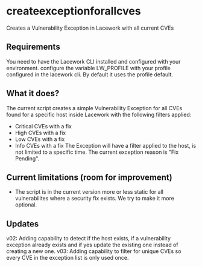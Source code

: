 # createexceptionforallcves
Creates a Vulnerability Exception in Lacework with all current CVEs
## Requirements
You need to have the Lacework CLI installed and configured with your environment.
configure the variable LW_PROFILE with your profile configured in the lacework cli. By default it uses the profile default.
## What it does?
The current script creates a simple Vulnerability Exception for all CVEs found for a specific host inside Lacework with the following filters applied:
- Critical CVEs with a fix
- High CVEs with a fix
- Low CVEs with a fix
- Info CVEs with a fix
The Exception will have a filter applied to the host, is not limited to a specific time. The current exception reason is "Fix Pending".
## Current limitations (room for improvement)
- The script is in the current version more or less static for all vulnerabilites where a security fix exists. We try to make it more optional.
## Updates
v02: Adding capability to detect if the host exists, if a vulnerability exception already exists and if yes update the existing one instead of creating a new one.
v03: Adding capability to filter for unique CVEs so every CVE in the exception list is only used once.
